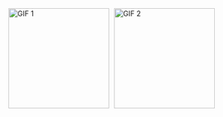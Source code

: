 <div style="display: flex; gap: 10px;">
    <img src="https://media1.tenor.com/images/77f6bebe89f08685a49e5b09b961c019/tenor.gif" alt="GIF 1" width="200">
    <img src="https://vignette.wikia.nocookie.net/fark/images/5/59/056_family_guy_dance.gif" alt="GIF 2" width="200">
</div>
